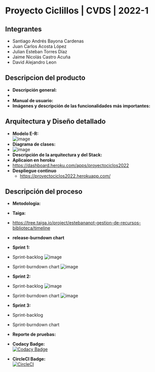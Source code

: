# Proyecto Ciclillos | CVDS | 2022-1
## Integrantes
-  Santiago Andrés Bayona Cardenas 
-  Juan Carlos Acosta López
-  Julian Esteban Torres Díaz
-  Jaime Nicolás Castro Acuña
-  David Alejandro Leon
## Descripcion del producto
-  **Descripción general:**
- 
-  **Manual de usuario:**
-  **Imágenes y descripción de las funcionalidades más importantes:**
## Arquitectura y Diseño detallado
-  **Modelo E-R:**
\
            ![image](https://user-images.githubusercontent.com/98216838/168507698-701ce664-f965-4a23-8689-383a172ff774.png)
-  **Diagrama de clases:**
  - ![image](https://user-images.githubusercontent.com/98216838/168897746-a1a01c44-f122-492d-ad97-246a27f29dfa.png)
-  **Descripción de la arquitectura y del Stack:**
-  **Aplicaion en heroku**
  - https://dashboard.heroku.com/apps/proyectociclos2022
- **Despliegue continuo**
  - https://proyectociclos2022.herokuapp.com/
## Descripción del proceso
-  **Metodologia:**
-  **Taiga:**
  - https://tree.taiga.io/project/estebananot-gestion-de-recursos-biblioteca/timeline
-  **release-burndown chart**
-  **Sprint 1:**
  - Sprint-backlog
            ![image](https://user-images.githubusercontent.com/98216838/168508554-f477b635-c22e-42e5-85c4-bf765a373401.png)
  - Sprint-burndown chart
            ![image](https://user-images.githubusercontent.com/98216838/168881077-e07087df-d58d-4b8e-b5af-3460a5f4fa2c.png)

-  **Sprint 2:**
  - Sprint-backlog
            ![image](https://user-images.githubusercontent.com/98216838/168880785-e1f58247-6f04-431a-9c41-2fee2020236c.png)
  - Sprint-burndown chart
            ![image](https://user-images.githubusercontent.com/98216838/168881016-d45f21a4-4fc2-4d1c-9b73-3f76fe46ee50.png)

-  **Sprint 3:**
  - Sprint-backlog
  - Sprint-burndown chart
-  **Reporte de pruebas:**
-  **Codacy Badge:**\
[![Codacy Badge](https://app.codacy.com/project/badge/Grade/0677f1d86193467e9d40545af3c84020)](https://www.codacy.com/gh/ProyectoCVDS2022/Proyecto2022/dashboard?utm_source=github.com&amp;utm_medium=referral&amp;utm_content=ProyectoCVDS2022/Proyecto2022&amp;utm_campaign=Badge_Grade)

- **CircleCI Badge:**\
[![CircleCI](https://circleci.com/gh/ProyectoCVDS2022/Proyecto2022/tree/main.svg?style=svg)](https://circleci.com/gh/ProyectoCVDS2022/Proyecto2022/tree/main)
